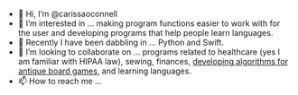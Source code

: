 - 👋 Hi, I’m @carissaoconnell
- 👀 I’m interested in ... making program functions easier to work with for the user and developing programs that help people learn languages.
- 🌱 Recently I have been dabbling in ... Python and Swift.
- 💞️ I’m looking to collaborate on ... programs related to healthcare (yes I am familiar with HIPAA law), sewing, finances, [developing algorithms for antique board games](https://sites.google.com/site/boardandpieces/list-of-games), and learning languages. 
- 📫 How to reach me ...

<!---
carissaoconnell/carissaoconnell is a ✨ special ✨ repository because its `README.md` (this file) appears on your GitHub profile.
You can click the Preview link to take a look at your changes.
--->
